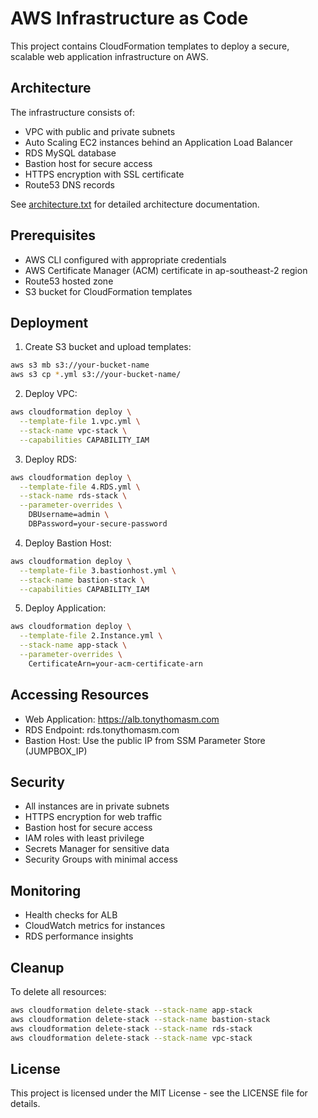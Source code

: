 # AWS Infrastructure as Code

This project contains CloudFormation templates to deploy a secure, scalable web application infrastructure on AWS.

## Architecture

The infrastructure consists of:
- VPC with public and private subnets
- Auto Scaling EC2 instances behind an Application Load Balancer
- RDS MySQL database
- Bastion host for secure access
- HTTPS encryption with SSL certificate
- Route53 DNS records

See [architecture.txt](architecture.txt) for detailed architecture documentation.

## Prerequisites

- AWS CLI configured with appropriate credentials
- AWS Certificate Manager (ACM) certificate in ap-southeast-2 region
- Route53 hosted zone
- S3 bucket for CloudFormation templates

## Deployment

1. Create S3 bucket and upload templates:
```bash
aws s3 mb s3://your-bucket-name
aws s3 cp *.yml s3://your-bucket-name/
```

2. Deploy VPC:
```bash
aws cloudformation deploy \
  --template-file 1.vpc.yml \
  --stack-name vpc-stack \
  --capabilities CAPABILITY_IAM
```

3. Deploy RDS:
```bash
aws cloudformation deploy \
  --template-file 4.RDS.yml \
  --stack-name rds-stack \
  --parameter-overrides \
    DBUsername=admin \
    DBPassword=your-secure-password
```

4. Deploy Bastion Host:
```bash
aws cloudformation deploy \
  --template-file 3.bastionhost.yml \
  --stack-name bastion-stack \
  --capabilities CAPABILITY_IAM
```

5. Deploy Application:
```bash
aws cloudformation deploy \
  --template-file 2.Instance.yml \
  --stack-name app-stack \
  --parameter-overrides \
    CertificateArn=your-acm-certificate-arn
```

## Accessing Resources

- Web Application: https://alb.tonythomasm.com
- RDS Endpoint: rds.tonythomasm.com
- Bastion Host: Use the public IP from SSM Parameter Store (JUMPBOX_IP)

## Security

- All instances are in private subnets
- HTTPS encryption for web traffic
- Bastion host for secure access
- IAM roles with least privilege
- Secrets Manager for sensitive data
- Security Groups with minimal access

## Monitoring

- Health checks for ALB
- CloudWatch metrics for instances
- RDS performance insights

## Cleanup

To delete all resources:
```bash
aws cloudformation delete-stack --stack-name app-stack
aws cloudformation delete-stack --stack-name bastion-stack
aws cloudformation delete-stack --stack-name rds-stack
aws cloudformation delete-stack --stack-name vpc-stack
```

## License

This project is licensed under the MIT License - see the LICENSE file for details.
